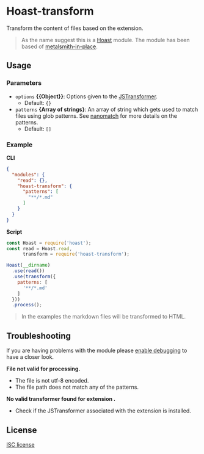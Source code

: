 # Hoast-transform
Transform the content of files based on the extension.

> As the name suggest this is a [Hoast](https://github.com/hoast/hoast#readme) module. The module has been based of [metalsmith-in-place](https://github.com/metalsmith/metalsmith-in-place#readme).

## Usage

### Parameters

* `options` **{{Object}}**: Options given to the [JSTransformer](https://github.com/jstransformers/jstransformer#readme).
	* Default: `{}`
* `patterns` **{Array of strings}**: An array of string which gets used to match files using glob patterns. See [nanomatch](https://github.com/micromatch/nanomatch#readme) for more details on the patterns.
	* Default: `[]`

### Example

**CLI**

```json
{
  "modules": {
    "read": {},
    "hoast-transform": {
      "patterns": [
	    "**/*.md"
      ]
	}
  }
}
```

**Script**

```javascript
const Hoast = require('hoast');
const read = Hoast.read,
      transform = require('hoast-transform');

Hoast(__dirname)
  .use(read())
  .use(transform({
    patterns: [
      '**/*.md'
    ]
  }))
  .process();
```

> In the examples the markdown files will be transformed to HTML.

## Troubleshooting

If you are having problems with the module please [enable debugging](https://github.com/hoast/hoast#debugging) to have a closer look.

**File not valid for processing.**
* The file is not utf-8 encoded.
* The file path does not match any of the patterns.

**No valid transformer found for extension <extension>.**
* Check if the JSTransformer associated with the extension is installed.

## License
[ISC license](https://github.com/hoast/hoast-transform/blob/master/LICENSE)